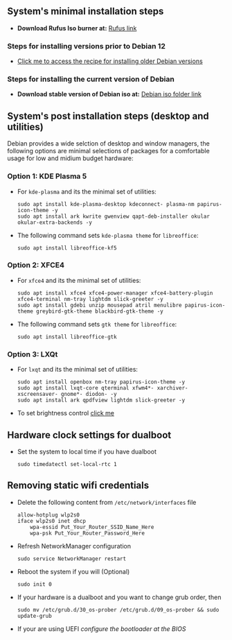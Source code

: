## System's minimal installation steps

- <b>Download Rufus Iso burner at:</b> [Rufus link](https://rufus.ie/en/)

### Steps for installing versions prior to Debian 12 
- [Click me to access the recipe for installing older Debian versions](debian-11-and-bellow-additional-steps.md)

### Steps for installing the current version of Debian

- <b>Download stable version of Debian iso at:</b> 
[Debian iso folder link](https://cdimage.debian.org/debian-cd/current/amd64/iso-cd/)

## System's post installation steps (desktop and utilities)

Debian provides a wide selction of desktop and window managers, the following options are minimal selections of packages for a comfortable usage for low and midium budget hardware:

### Option 1: KDE Plasma 5

* For <code>kde-plasma</code> and its the minimal set of utilities:

      sudo apt install kde-plasma-desktop kdeconnect- plasma-nm papirus-icon-theme -y
      sudo apt install ark kwrite gwenview qapt-deb-installer okular okular-extra-backends -y

* The following command sets <code>kde-plasma theme</code> for <code>libreoffice</code>:

      sudo apt install libreoffice-kf5

### Option 2: XFCE4

* For <code>xfce4</code> and its the minimal set of utilities:

      sudo apt install xfce4 xfce4-power-manager xfce4-battery-plugin xfce4-terminal nm-tray lightdm slick-greeter -y
      sudo apt install gdebi unzip mousepad atril menulibre papirus-icon-theme greybird-gtk-theme blackbird-gtk-theme -y

* The following command sets <code>gtk theme</code> for <code>libreoffice</code>:

      sudo apt install libreoffice-gtk

### Option 3: LXQt

* For <code>lxqt</code> and its the minimal set of utilities:

      sudo apt install openbox nm-tray papirus-icon-theme -y
      sudo apt install lxqt-core qterminal xfwm4*- xarchiver- xscreensaver- gnome*- diodon- -y
      sudo apt install ark qpdfview lightdm slick-greeter -y

* To set brightness control [click me](lxqt-brightness.md)

## Hardware clock settings for dualboot

* Set the system to local time if you have dualboot
   
      sudo timedatectl set-local-rtc 1

## Removing static wifi credentials

* Delete the following content from <code>/etc/network/interfaces</code> file

      allow-hotplug wlp2s0
      iface wlp2s0 inet dhcp
          wpa-essid Put_Your_Router_SSID_Name_Here
          wpa-psk Put_Your_Router_Password_Here

* Refresh NetworkManager configuration
  
      sudo service NetworkManager restart

* Reboot the system if you will (Optional)

      sudo init 0

* If your hardware is a dualboot and you want to change grub order, then

      sudo mv /etc/grub.d/30_os-prober /etc/grub.d/09_os-prober && sudo update-grub  

* If your are using UEFI <i>configure the bootloader at the BIOS</i>
